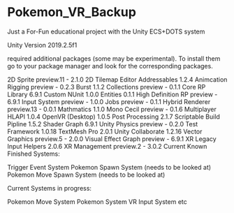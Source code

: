 # Pokemon_VR_Backup
Just a For-Fun educational project with the Unity ECS+DOTS system

Unity Version 2019.2.5f1

required additional packages (some may be experimental).
To install them go to your package manager and look for the corresponding packages.

2D Sprite preview.11 - 2.1.0
2D Tilemap Editor
Addressables 1.2.4
Animcation Rigging preview - 0.2.3
Burst 1.1.2
Collections preview - 0.1.1
Core RP Library 6.9.1
Custom NUnit 1.0.0
Entities 0.1.1
High Definition RP preview - 6.9.1
Input System preview - 1.0.0 
Jobs preview - 0.1.1
Hybrid Renderer preview.13 - 0.0.1
Mathmatics 1.1.0
Mono Cecil preview - 0.1.6
Multiplayer HLAPI 1.0.4
OpenVR (Desktop) 1.0.5
Post Processing 2.1.7
Scriptable Build Pipline 1.5.2
Shader Graph 6.9.1
Unity Physics preview - 0.2.0
Test Framework 1.0.18
TextMesh Pro 2.0.1
Unity Collaborate 1.2.16
Vector Graphics preview.5 - 2.0.0
Visual Effect Graph preview - 6.9.1
XR Legacy Input Helpers 2.0.6
XR Management preview.2 - 3.0.2
Current Known Finished Systems:

Trigger Event System
Pokemon Spawn System (needs to be looked at)
Pokemon Move Spawn System (needs to be looked at)

Current Systems in progress:

Pokemon Move System
Pokemon System
VR Input System
etc

